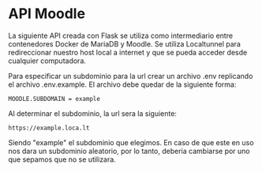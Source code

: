 # API Moodle

La siguiente API creada con Flask se utiliza como intermediario entre contenedores Docker de MariaDB y Moodle.
Se utiliza Localtunnel para redireccionar nuestro host local a internet y que se pueda acceder desde cualquier computadora.

Para especificar un subdominio para la url crear un archivo .env replicando el archivo .env.example.
El archivo debe quedar de la siguiente forma:
```
MOODLE.SUBDOMAIN = example
```
Al determinar el subdominio, la url sera la siguiente: 
```
https://example.loca.lt
```
Siendo "example" el subdominio que elegimos. En caso de que este en uso nos dara un subdominio aleatorio, por lo tanto, deberia cambiarse por uno que sepamos que no se utilizara.